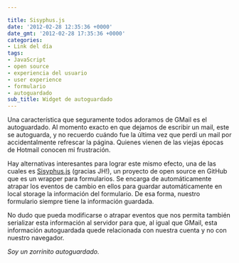 ```yaml
---

title: Sisyphus.js
date: '2012-02-28 12:35:36 +0000'
date_gmt: '2012-02-28 17:35:36 +0000'
categories:
- Link del día
tags:
- JavaScript
- open source
- experiencia del usuario
- user experience
- formulario
- autoguardado
sub_title: Widget de autoguardado
---
```


Una característica que seguramente todos adoramos de GMail es el autoguardado. Al momento exacto en que dejamos de escribir un mail, este se autoguarda, y no recuerdo cuándo fue la última vez que perdí un mail por accidentalmente refrescar la página. Quienes vienen de las viejas épocas de Hotmail conocen mi frustración.

Hay alternativas interesantes para lograr este mismo efecto, una de las cuales es [Sisyphus.js](http://simsalabim.github.com/sisyphus/) (gracias JH!), un proyecto de open source en GitHub que es un wrapper para formularios. Se encarga de automáticamente atrapar los eventos de cambio en ellos para guardar automáticamente en local storage la información del formulario. De esa forma, nuestro formulario siempre tiene la información guardada.

No dudo que pueda modificarse o atrapar eventos que nos permita también serializar esta información al servidor para que, al igual que GMail, esta información autoguardada quede relacionada con nuestra cuenta y no con nuestro navegador.

_Soy un zorrinito autoguardado._
